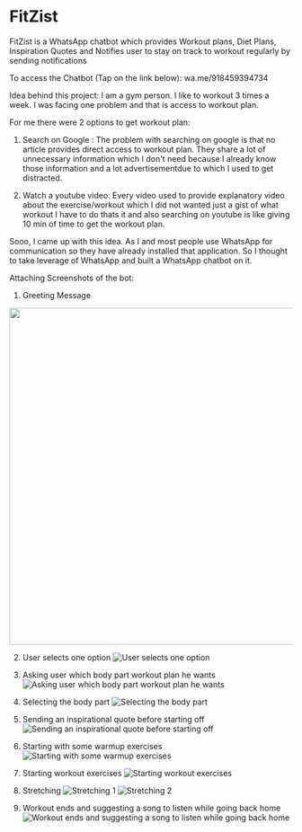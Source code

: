 # FitZist
FitZist is a WhatsApp chatbot which provides Workout plans, Diet Plans, Inspiration Quotes and Notifies user to stay on track to workout regularly by sending notifications

To access the Chatbot (Tap on the link below):
wa.me/918459394734

Idea behind this project:
I am a gym person. I like to workout 3 times a week.
I was facing one problem and that is access to workout plan. 

For me there were 2 options to get workout plan:
1. Search on Google : The problem with searching on google is that no article provides direct access to workout plan. They share a lot of unnecessary information which I don't need because I already know those information and a lot advertisementdue to which I used to get distracted.

2. Watch a youtube video: Every video used to provide explanatory video about the exercise/workout which I did not wanted just a gist of what workout I have to do thats it and also searching on youtube is like giving 10 min of time to get the workout plan.



Sooo, I came up with this idea.
As I and most people use WhatsApp for communication so they have already installed that application. So I thought to take leverage of WhatsApp and built a WhatsApp chatbot on it.


Attaching Screenshots of the bot:
1. Greeting Message
<img src="https://github.com/gshubham533/FitZist/blob/main/Screenshot/1.%20Greeting%20Message.PNG" height="600">

2. User selects one option
![User selects one option](https://github.com/gshubham533/FitZist/blob/main/Screenshot/2.%20User%20selects%20one%20option.PNG)

3. Asking user which body part workout plan he wants
![Asking user which body part workout plan he wants](https://github.com/gshubham533/FitZist/blob/main/Screenshot/3.%20Asking%20user%20which%20body%20part%20workout%20plan%20he%20wants.PNG)

4. Selecting the body part
![Selecting the body part](https://github.com/gshubham533/FitZist/blob/main/Screenshot/4.%20Selecting%20the%20body%20part.PNG)

5. Sending an inspirational quote before starting off
![Sending an inspirational quote before starting off](https://github.com/gshubham533/FitZist/blob/main/Screenshot/5.%20Sending%20an%20inspirational%20quote%20before%20starting%20off.PNG)

6. Starting with some warmup exercises
![Starting with some warmup exercises](https://github.com/gshubham533/FitZist/blob/main/Screenshot/6.%20Starting%20with%20some%20warmup%20exercises.PNG)

7. Starting workout exercises
![Starting workout exercises](https://github.com/gshubham533/FitZist/blob/main/Screenshot/7.%20Starting%20workout%20exercises.PNG)

8. Stretching
![Stretching 1](https://github.com/gshubham533/FitZist/blob/main/Screenshot/8.%20Stretching.PNG)
![Stretching 2](https://github.com/gshubham533/FitZist/blob/main/Screenshot/9.%20Stretching2.PNG)

9. Workout ends and suggesting a song to listen while going back home
![Workout ends and suggesting a song to listen while going back home](https://github.com/gshubham533/FitZist/blob/main/Screenshot/10.%20Workout%20ends%20and%20suggesting%20a%20song%20to%20listen%20while%20going%20back%20home.PNG)
